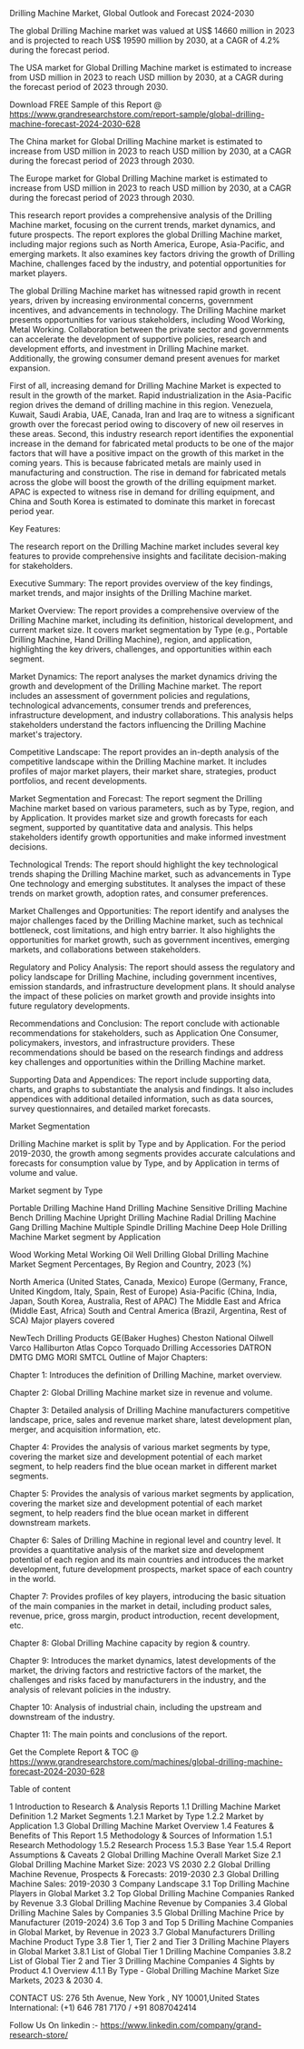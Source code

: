 Drilling Machine Market, Global Outlook and Forecast 2024-2030

The global Drilling Machine market was valued at US$ 14660 million in 2023 and is projected to reach US$ 19590 million by 2030, at a CAGR of 4.2% during the forecast period.



The USA market for Global Drilling Machine market is estimated to increase from USD million in 2023 to reach USD million by 2030, at a CAGR during the forecast period of 2023 through 2030.

Download FREE Sample of this Report @ https://www.grandresearchstore.com/report-sample/global-drilling-machine-forecast-2024-2030-628




The China market for Global Drilling Machine market is estimated to increase from USD million in 2023 to reach USD million by 2030, at a CAGR during the forecast period of 2023 through 2030.



The Europe market for Global Drilling Machine market is estimated to increase from USD million in 2023 to reach USD million by 2030, at a CAGR during the forecast period of 2023 through 2030.



This research report provides a comprehensive analysis of the Drilling Machine market, focusing on the current trends, market dynamics, and future prospects. The report explores the global Drilling Machine market, including major regions such as North America, Europe, Asia-Pacific, and emerging markets. It also examines key factors driving the growth of Drilling Machine, challenges faced by the industry, and potential opportunities for market players.

The global Drilling Machine market has witnessed rapid growth in recent years, driven by increasing environmental concerns, government incentives, and advancements in technology. The Drilling Machine market presents opportunities for various stakeholders, including Wood Working, Metal Working. Collaboration between the private sector and governments can accelerate the development of supportive policies, research and development efforts, and investment in Drilling Machine market. Additionally, the growing consumer demand present avenues for market expansion.

First of all, increasing demand for Drilling Machine Market is expected to result in the growth of the market. Rapid industrialization in the Asia-Pacific region drives the demand of drilling machine in this region. Venezuela, Kuwait, Saudi Arabia, UAE, Canada, Iran and Iraq are to witness a significant growth over the forecast period owing to discovery of new oil reserves in these areas. Second, this industry research report identifies the exponential increase in the demand for fabricated metal products to be one of the major factors that will have a positive impact on the growth of this market in the coming years. This is because fabricated metals are mainly used in manufacturing and construction. The rise in demand for fabricated metals across the globe will boost the growth of the drilling equipment market. APAC is expected to witness rise in demand for drilling equipment, and China and South Korea is estimated to dominate this market in forecast period year.

Key Features:

The research report on the Drilling Machine market includes several key features to provide comprehensive insights and facilitate decision-making for stakeholders.

Executive Summary: The report provides overview of the key findings, market trends, and major insights of the Drilling Machine market.

Market Overview: The report provides a comprehensive overview of the Drilling Machine market, including its definition, historical development, and current market size. It covers market segmentation by Type (e.g., Portable Drilling Machine, Hand Drilling Machine), region, and application, highlighting the key drivers, challenges, and opportunities within each segment.

Market Dynamics: The report analyses the market dynamics driving the growth and development of the Drilling Machine market. The report includes an assessment of government policies and regulations, technological advancements, consumer trends and preferences, infrastructure development, and industry collaborations. This analysis helps stakeholders understand the factors influencing the Drilling Machine market's trajectory.

Competitive Landscape: The report provides an in-depth analysis of the competitive landscape within the Drilling Machine market. It includes profiles of major market players, their market share, strategies, product portfolios, and recent developments.

Market Segmentation and Forecast: The report segment the Drilling Machine market based on various parameters, such as by Type, region, and by Application. It provides market size and growth forecasts for each segment, supported by quantitative data and analysis. This helps stakeholders identify growth opportunities and make informed investment decisions.

Technological Trends: The report should highlight the key technological trends shaping the Drilling Machine market, such as advancements in Type One technology and emerging substitutes. It analyses the impact of these trends on market growth, adoption rates, and consumer preferences.

Market Challenges and Opportunities: The report identify and analyses the major challenges faced by the Drilling Machine market, such as technical bottleneck, cost limitations, and high entry barrier. It also highlights the opportunities for market growth, such as government incentives, emerging markets, and collaborations between stakeholders.

Regulatory and Policy Analysis: The report should assess the regulatory and policy landscape for Drilling Machine, including government incentives, emission standards, and infrastructure development plans. It should analyse the impact of these policies on market growth and provide insights into future regulatory developments.

Recommendations and Conclusion: The report conclude with actionable recommendations for stakeholders, such as Application One Consumer, policymakers, investors, and infrastructure providers. These recommendations should be based on the research findings and address key challenges and opportunities within the Drilling Machine market.

Supporting Data and Appendices: The report include supporting data, charts, and graphs to substantiate the analysis and findings. It also includes appendices with additional detailed information, such as data sources, survey questionnaires, and detailed market forecasts.

Market Segmentation

Drilling Machine market is split by Type and by Application. For the period 2019-2030, the growth among segments provides accurate calculations and forecasts for consumption value by Type, and by Application in terms of volume and value.

Market segment by Type



Portable Drilling Machine
Hand Drilling Machine
Sensitive Drilling Machine
Bench Drilling Machine
Upright Drilling Machine
Radial Drilling Machine
Gang Drilling Machine
Multiple Spindle Drilling Machine
Deep Hole Drilling Machine
Market segment by Application



Wood Working
Metal Working
Oil Well Drilling
Global Drilling Machine Market Segment Percentages, By Region and Country, 2023 (%)



North America (United States, Canada, Mexico)
Europe (Germany, France, United Kingdom, Italy, Spain, Rest of Europe)
Asia-Pacific (China, India, Japan, South Korea, Australia, Rest of APAC)
The Middle East and Africa (Middle East, Africa)
South and Central America (Brazil, Argentina, Rest of SCA)
Major players covered



NewTech Drilling Products
GE(Baker Hughes)
Cheston
National Oilwell Varco
Halliburton
Atlas Copco
Torquado Drilling Accessories
DATRON
DMTG
DMG MORI
SMTCL
Outline of Major Chapters:



Chapter 1: Introduces the definition of Drilling Machine, market overview.

Chapter 2: Global Drilling Machine market size in revenue and volume.

Chapter 3: Detailed analysis of Drilling Machine manufacturers competitive landscape, price, sales and revenue market share, latest development plan, merger, and acquisition information, etc.

Chapter 4: Provides the analysis of various market segments by type, covering the market size and development potential of each market segment, to help readers find the blue ocean market in different market segments.

Chapter 5: Provides the analysis of various market segments by application, covering the market size and development potential of each market segment, to help readers find the blue ocean market in different downstream markets.

Chapter 6: Sales of Drilling Machine in regional level and country level. It provides a quantitative analysis of the market size and development potential of each region and its main countries and introduces the market development, future development prospects, market space of each country in the world.

Chapter 7: Provides profiles of key players, introducing the basic situation of the main companies in the market in detail, including product sales, revenue, price, gross margin, product introduction, recent development, etc.

Chapter 8: Global Drilling Machine capacity by region & country.

Chapter 9: Introduces the market dynamics, latest developments of the market, the driving factors and restrictive factors of the market, the challenges and risks faced by manufacturers in the industry, and the analysis of relevant policies in the industry.

Chapter 10: Analysis of industrial chain, including the upstream and downstream of the industry.

Chapter 11: The main points and conclusions of the report.

Get the Complete Report & TOC @ https://www.grandresearchstore.com/machines/global-drilling-machine-forecast-2024-2030-628

Table of content

1 Introduction to Research & Analysis Reports
1.1 Drilling Machine Market Definition
1.2 Market Segments
1.2.1 Market by Type
1.2.2 Market by Application
1.3 Global Drilling Machine Market Overview
1.4 Features & Benefits of This Report
1.5 Methodology & Sources of Information
1.5.1 Research Methodology
1.5.2 Research Process
1.5.3 Base Year
1.5.4 Report Assumptions & Caveats
2 Global Drilling Machine Overall Market Size
2.1 Global Drilling Machine Market Size: 2023 VS 2030
2.2 Global Drilling Machine Revenue, Prospects & Forecasts: 2019-2030
2.3 Global Drilling Machine Sales: 2019-2030
3 Company Landscape
3.1 Top Drilling Machine Players in Global Market
3.2 Top Global Drilling Machine Companies Ranked by Revenue
3.3 Global Drilling Machine Revenue by Companies
3.4 Global Drilling Machine Sales by Companies
3.5 Global Drilling Machine Price by Manufacturer (2019-2024)
3.6 Top 3 and Top 5 Drilling Machine Companies in Global Market, by Revenue in 2023
3.7 Global Manufacturers Drilling Machine Product Type
3.8 Tier 1, Tier 2 and Tier 3 Drilling Machine Players in Global Market
3.8.1 List of Global Tier 1 Drilling Machine Companies
3.8.2 List of Global Tier 2 and Tier 3 Drilling Machine Companies
4 Sights by Product
4.1 Overview
4.1.1 By Type - Global Drilling Machine Market Size Markets, 2023 & 2030
4.

CONTACT US:
276 5th Avenue, New York , NY 10001,United States
International: (+1) 646 781 7170 / +91 8087042414

Follow Us On linkedin :- https://www.linkedin.com/company/grand-research-store/

 
